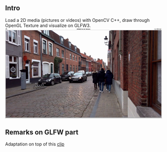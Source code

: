 ## Intro

Load a 2D media (pictures or videos) with OpenCV C++, draw through OpenGL Texture and visualize on GLFW3.
<br>
![Running on WSL2!](https://github.com/yanuartadityan/opencv-glad-glfw3-startup/blob/main/blob/glfw_opencv_texture.png?raw=true)

## Remarks on GLFW part

Adaptation on top of this [clip](https://www.youtube.com/watch?v=ED-WUk440qc&ab_channel=Code%2CTech%2CandTutorials)